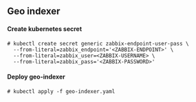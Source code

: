 ## Geo indexer
#### Create kubernetes secret
```
# kubectl create secret generic zabbix-endpoint-user-pass \
  --from-literal=zabbix_endpoint='<ZABBIX-ENDPOINT>' \
  --from-literal=zabbix_user=<ZABBIX-USERNAME> \
  --from-literal=zabbix_pass='<ZABBIX-PASSWORD>'
```
#### Deploy geo-indexer
```
# kubectl apply -f geo-indexer.yaml
```

